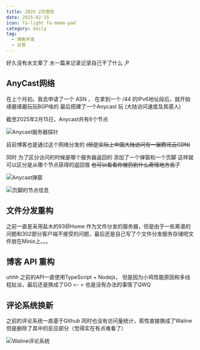 ```yaml
---
title: 2025 2月报告 
date: 2025-02-15
icon: fa-light fa-memo-pad
category: daily
tag:
  - 博客开发
  - 日常
---
```


好久没有水文章了 水一篇来记录记录自己干了什么 ;P

## AnyCast网络

在上个月初。我去申请了一个 ASN ， 在拿到一个 /44 的IPv6地址段后，就开始琢磨琢磨玩玩BGP啥的 最后搭建了一个Anycast 玩 (大陆访问速度及其感人)

截至2025年2月15日，Anycast共有6个节点

![Anycast服务器探针](https://s3.pysio.online/cdn-cgi/image/f=avif,onerror=redirect/https://s3.pysio.online/pysioimages/20250215075819.png)

目前博客也是通过这个网络分发的 ~~(但是实际上中国大陆访问有一层腾讯云CDN)~~ 

同时 为了区分访问的时候是哪个服务器返回的 添加了一个弹窗和一个页脚 这样就可以区分是从哪个节点获得的返回值 ~~也可以看看你被扔到什么奇怪地方去了~~

![Anycast弹窗](https://s3.pysio.online/cdn-cgi/image/f=avif,onerror=redirect/https://s3.pysio.online/pysioimages/20250215080711.png)

![页脚的节点信息](https://s3.pysio.online/cdn-cgi/image/f=avif,onerror=redirect/https://s3.pysio.online/pysioimages/20250215080736.png)

## 文件分发重构

之前一直是采用盐木的93@Home 作为文件分发的服务器，但是由于一些离谱的问题和302部分客户端不接受的问题，最后还是自己写了个文件分发服务存储吧文件放在Minio上。。。

## 博客 API 重构

uhhh 之前的API一直使用TypeScript + Nodejs， 但是因为小鸡性能原因和多线程扯淡，最后还是换成了GO =- = 也是没有办法的事情了QWQ

## 评论系统换新

之前的评论系统一直基于Github 同时也没有访问量统计，索性直接换成了Waline 但是删除了其中的反应部分（觉得实在有点难看了）

![Waline评论系统](https://s3.pysio.online/cdn-cgi/image/f=avif,onerror=redirect/https://s3.pysio.online/pysioimages/20250215080441.png)